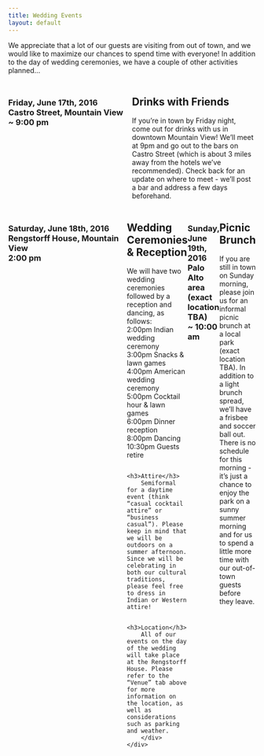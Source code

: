 ```yaml
---
title: Wedding Events
layout: default
---
```


<p>
We appreciate that a lot of our guests are visiting from out of town, and we would like to maximize our chances to spend time with everyone! In addition to the day of wedding ceremonies, we have a couple of other activities planned…
</p>

<span class="spacer" />

<div style="width: 100%; display: table;" class="content_row">
    <div style="display: table-row">
        <div style="width: 50%; display: table-cell;">
        	<h3>Friday, June 17th, 2016<br>
			Castro Street, Mountain View<br>
            ~ 9:00 pm
            </h3>
        </div>
        <div style="display: table-cell;">
	        <h2>Drinks with Friends</h2>

<p>If you’re in town by Friday night, come out for drinks with us in downtown Mountain View! We’ll meet at 9pm and go out to the bars on Castro Street (which is about 3 miles away from the hotels we’ve recommended). 
Check back for an update on where to meet - we’ll post a bar and address a few days beforehand.</p>
        </div>
    </div>
</div>

<span class="spacer" />

<div style="width: 100%; display: table;" class="content_row">
    <div style="display: table-row">
        <div style="width: 50%; display: table-cell;">
        	<h3>Saturday, June 18th, 2016 <br>
    		Rengstorff House, Mountain View<br>
            2:00 pm
            </h3>
        </div>
        <div style="display: table-cell;">
	        <h2>Wedding Ceremonies &amp; Reception</h2>

We will have two wedding ceremonies followed by a reception and dancing, as follows:<br>
        2:00pm     Indian wedding ceremony <br>
		3:00pm    Snacks &amp; lawn games <br>
        4:00pm     American wedding ceremony<br>
        5:00pm     Cocktail hour &amp; lawn games<br>
        6:00pm     Dinner reception<br>
        8:00pm     Dancing<br>
        10:30pm    Guests retire<br>

        <h3>Attire</h3>
        Semiformal for a daytime event (think “casual cocktail attire” or “business casual”). Please keep in mind that we will be outdoors on a summer afternoon. Since we will be celebrating in both our cultural traditions, please feel free to dress in Indian or Western attire!

        <h3>Location</h3>
        All of our events on the day of the wedding will take place at the Rengstorff House. Please refer to the “Venue” tab above for more information on the location, as well as considerations such as parking and weather.
        </div>
    </div>
</div>

<span class="spacer" />

<div style="width: 100%; display: table;" class="content_row">
    <div style="display: table-row">
        <div style="width: 50%; display: table-cell;">
            <h3>Sunday, June 19th, 2016<br>
            Palo Alto area (exact location TBA)<br>
            ~ 10:00 am<br>
            </h3>
        </div>
        <div style="display: table-cell;">
            <h2>Picnic Brunch</h2>
            If you are still in town on Sunday morning, please join us for an informal picnic brunch at a local park (exact location TBA). In addition to a light brunch spread, we’ll have a frisbee and soccer ball out. There is no schedule for this morning - it’s just a chance to enjoy the park on a sunny summer morning and for us to spend a little more time with our out-of-town guests before they leave. 
        </div>
    </div>
</div>